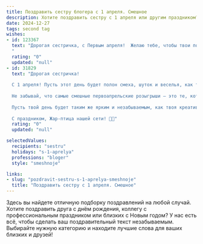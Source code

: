 ```yaml
---
title: Поздравить сестру блогера с 1 апреля. Смешное
description: Хотите поздравить сестру с 1 апреля или другим праздником? Наш ИИ создаст незабываемое поздравление, а вы обязательно выделитесь среди других.  
date: 2024-12-27
tags: second tag
wishes:
- id: 123367
  text: "Дорогая сестричка, с Первым апреля!  Желаю тебе, чтобы твои подписчики были такими же верными и преданными, как я (ну, почти!), а лайки сыпались, как снег в январе на голову снеговика (только без последствий для него, конечно!). Пусть все твои шутки будут удачными,  а розыгрыши – невероятно смешными, даже если жертвой станешь ты сама!  С праздником юмора и фейков!
  "
  rating: "0"
  updated: "null"
- id: 31829
  text: "Дорогая сестричка!
  
  С 1 апреля! Пусть этот день будет полон смеха, шуток и веселья, как твой блог в лучшие времена! Желаю, чтобы каждый твой пост взрывал интернет, как фейерверк, а подписчики умножались так же быстро, как твои идеальные шутки!
  
  Не забывай, что самые смешные первоапрельские розыгрыши – это те, которые не забывают сообщить, что это розыгрыш! Так что готовься, к тебе на блог уже летят «продвинутые» шутники со своими вирт-приколами!
  
  Пусть твой день будет таким же ярким и незабываемым, как твоя креативная реклама! Обнимаю тебя крепко! Желаю, чтобы твой день был полон смеха и удачи, а не только хороших комментариев!
  
  С праздником, Жар-птица нашей сети! 🎉😄"
  rating: "0"
  updated: "null"

selectedValues:
  recipients: "sestru"
  holidays: "s-1-aprelya"
  professions: "bloger"
  style: "smeshnoje"

links:
- slug: "pozdravit-sestru-s-1-aprelya-smeshnoje"
  title: "Поздравить сестру с 1 апреля. Смешное"
---
```


Здесь вы найдете отличную подборку поздравлений на любой случай.
Хотите поздравить друга с днём рождения, коллегу с профессиональным праздником или близких с Новым годом? У нас есть всё, чтобы сделать ваш поздравительный текст незабываемым. Выбирайте нужную категорию и находите лучшие слова для ваших близких и друзей!
